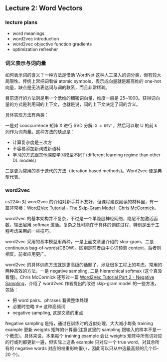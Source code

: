 ## Lecture 2: Word Vectors

### lecture plans

* word meanings
* word2vec introduction
* word2vec objective function gradients
* optimization refresher 

### 词义表示与词向量

如何表示词的含义？一种方法是借助 WordNet 这种人工录入的词分类，但有较大局限性。传统上常把词看做 atomic symbols，表示成向量就是超高维的 one-hot 向量，缺点是无法表达词与词的联系，而且非常稀疏。

目前流行的方法则是用一个低维的稠密词向量，维度一般是 25~1000。获得词向量的方式是利用词的上下文，也就是说，词的上下文决定了词的含义。

具体实现方法有两类：

一是对 cooccurrence 矩阵 X 进行 SVD 分解: `X = USV'`，然后可以取 U 的前 k 列作为词向量。这种方法的缺点是：
* 计算复杂度是三次方
* 不容易添加新词或新语料
* 学习的方式跟其他深度学习模型不同? (different learning regime than other DL models)

二是更为常用的基于迭代的方法（iteration based methods)。Word2vec 便是典型代表。

### word2vec

cs224n 对 word2vec 的介绍对新手并不友好，但课程建议阅读的材料里，有一篇非常棒：[Word2Vec Tutorial - The Skip-Gram Model · Chris McCormick](http://mccormickml.com/2016/04/19/word2vec-tutorial-the-skip-gram-model/)。

word2vec 的基本架构并不复杂，不过是一个单隐层神经网络，隐层不加激活函数，输出层用 softmax 激活。复杂之处可能在于具体的训练过程，特别是出于工程考虑采用的一些技巧。

word2vec 采用的基本模型用两种，一是上面文章里介绍的 skip-gram，二是 continuous bag-of-words(CBOW)。区别是前者由中心词预测 context，后者则相反。前者应用更广。

word2vec 的具体训练方法就是更高级的话题了，涉及很多工程上的考虑。常用的两种高效的方法，一是 negative sampling, 二是 hierarchical softmax (这个真没看懂)。Chris McCormick 还写过一篇 [Word2Vec Tutorial Part 2 - Negative Sampling](http://mccormickml.com/2017/01/11/word2vec-tutorial-part-2-negative-sampling/)，介绍了 word2vec 作者提出的改进 skip-gram model 的一些方法，包括：
* 把 word pairs、phrases 看做整体处理
* 必要时忽略 the 这种高频词
* negative sampling, 这是文章的重点

Negative sampling 是指，通过在训练时的近似处理，大大减小每条 training example 更新 weights 矩阵的计算量(注意这里的 sampling 跟输入的样本不是一个概念)。具体来说，本来每个 training example 会让 weights 矩阵中所有词对应的行或列都更新一遍，但实际上这条 example 只对应一个 true word，对其余所有的 negative words 对应的权重影响很小，因此可以只从中选最高频的几个(5-20 个)。
